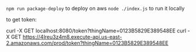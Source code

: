 `npm run package-deploy` to deploy on aws
`node ./index.js` to run it locally

to get token:

curl -X GET localhost:8080/token?thingName=0123B5829E389548EE
curl -X GET https://4lreu3z4m8.execute-api.us-east-2.amazonaws.com/prod/token?thingName=0123B5829E389548EE
